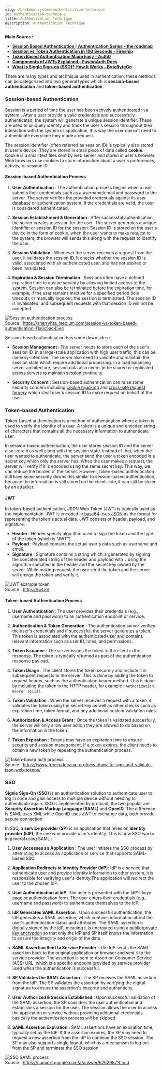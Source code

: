 ```yaml
---
slug: /backend-system/authentication-technique
id: authentication-technique
title: Authentication Technique
description: Authentication Technique
---
```


**Main Source :**

- **[Session Based Authentication | Authentication Series - the roadmap](https://youtu.be/gKkBEOq_shs?si=wCIoAb65N0x3oOhz)**
- **[Session vs Token Authentication in 100 Seconds - Fireship](https://youtu.be/UBUNrFtufWo?si=IGz6Uo6OpzPTywjq)**
- **[Token Based Authentication Made Easy - Auth0](https://auth0.com/learn/token-based-authentication-made-easy)**
- **[Components of JWTs Explained - FusionAuth Docs](https://fusionauth.io/articles/tokens/jwt-components-explained)**
- **[What Is Single Sign-on (SSO)? How It Works - ByteByteGo](https://youtu.be/O1cRJWYF-g4?si=4vqTPiWb4DheFCF8)**

There are many types and technique used in authentication, these methods can be categorized into two general types which is **session-based authentication** and **token-based authentication**.

### Session-based Authentication

Session is a period of time the user has been actively authenticated in a system . After a user provide a valid credentials and successfully authenticated, the system will generate a unique session identifier. These are used to uniquely identify and track the user's session throughout their interaction with the system or application, this way the user doesn't need to authenticate everytime they made a request.

The session identifier (often referred as session ID) is typically also stored in user's device. They are stored in small piece of data called **cookie**. Cookie is a small text files sent by web server and stored in user's browser. Web browsers use cookies to store information about a user's preferences, activity, or session ID.

#### Session-based Authentication Process

1. **User Authentication** : The authentication process begins when a user submits their credentials such as a username/email and password to the server. The server verifies the provided credentials against its user database or authentication system. If the credentials are valid, the user is considered authenticated.

2. **Session Establishment & Generation** : After successful authentication, the server creates a session for the user. The server generates a unique identifier or session ID for the session. Session ID is stored on the user's device in the form of cookie, when the user wants to make request to the system, the browser will sends this along with the request to identify the user.

3. **Session Validation** : Whenever the server receives a request from the user, it validates the session ID. It checks whether the session ID is valid, associated with an authenticated user, and has not expired or been invalidated.

4. **Expiration & Session Termination** : Sessions often have a defined expiration time to ensure security by allowing limited access to the system. Session can also be terminated before the expiration time, for example, if the user remains inactive for a specified period (idle timeout), or manually logs out, the session is terminated. The session ID is invalidated, and subsequent requests with that session ID will not be accepted.

![Session authentication process](./session-auth.png)  
Source : https://sherryhsu.medium.com/session-vs-token-based-authentication-11a6c5ac45e4

Session-based authentication has some downsides :

- **Session Management** : The server needs to store each of the user's session ID, in a large-scale application with high user traffic, this can be memory-intensive. The server also need to validate and maintain the session state which require additional processing. In a load balancing server architecture, session data also needs to be shared or replicated across servers to maintain session continuity.

- **Security Concern** : Session-based authentication can raise some security concern including [cookie hijacking](/computer-security/web-security#cookie-hijacking) and [cross-site request forgery](/computer-security/web-security#cross-site-request-forgery) which steal user's session ID to make request on behalf of the user.

### Token-based Authentication

Token-based authentication is a method of authentication where a token is used to verify the identity of a user. A token is a unique and encoded string of characters that contains all the necessary information to authenticate user.

In session-based authentication, the user stores session ID and the server also store it as well along with the session state. Instead of that, when the user wanted to authenticate, the server send the user a token encoded in a secret key which only the server has. When the user makes a request, the server will verify if it is encoded using the same secret key. This way, we can reduce the burden of the server. However, token-based authentication still have some security downsides similar to session-based authentication, because the information is still stored on the client-side, it can still be stolen by an attacker.

#### JWT

In token-based authentication, JSON Web Token (JWT) is typically used as the implementation. JWT is encoded in [base64](/computer-and-programming-fundamentals/data-representation#base64) uses [JSON](/internet-and-web) as the format for representing the token's actual data. JWT consists of header, payload, and signature.

- **Header** : Header specify algorithm used to sign the token and the type of the token (which is "JWT").
- **Payload** : Payload contains the actual user's data such as username and email.
- **Signature** : Signature contains a string which is generated by signing the concatenated string of the header and payload with `.` using the algorithm specified in the header and the secret key owned by the server. While making request, the user send the token and the server will unsign the token and verify it.

![JWT example token](./jwt.png)  
Source : https://jwt.io/

#### Token-based Authentication Process

1. **User Authentication** : The user provides their credentials (e.g., username and password) to an authentication endpoint or service.

2. **Authentication & Token Generation** : The authentication server verifies the user's credentials and if successful, the server generates a token. This token is associated with the authenticated user and contains relevant information such as user ID, roles, and permissions.

3. **Token Issuance** : The server issues the token to the client in the response. The token is typically returned as part of the authentication response payload.

4. **Token Usage** : The client stores the token securely and include it in subsequent requests to the server. This is done by adding the token to request header, such as the authentication bearer method. This is done by including the token in the HTTP header, for example : `Authorization: Bearer abc123`.

5. **Token Validation** : When the server receives a request with a token, it validates the token using the secret key as well as other checks such as expiration time, token format, and any additional custom validation rules.

6. **Authorization & Access Grant** : Once the token is validated succesfully, the server will only allow user action they are allowed to do based on the information in the token.

7. **Token Expiration** : Tokens may have an expiration time to ensure security and session management. If a token expires, the client needs to obtain a new token by repeating the authentication process.

![Token-based auth process](./token-auth.png)  
Source : https://www.freecodecamp.org/news/how-to-sign-and-validate-json-web-tokens/

### SSO

**Signle Sign-On (SSO)** is an authentication solution to authenticate user to log in once and gain access to multiple device without needing to authenticate again. SSO is implemented by protocol, the two popular are **Security Assertion Markup Language (SAML)** and **OpenID**. The difference is SAML uses XML while OpenID uses JWT to exchange data, both provide secure connection.

In SSO, a **service provider (SP)** is an application that relies on **identity provider (IdP)**, the one who provide user's identity. This is how SSO works in general using SAML :

1. **User Accesses an Application** : The user initiates the SSO process by attempting to access an application or service that supports SAML-based SSO.

2. **Application Redirects to Identity Provider (IdP)**: IdP is a service that authenticate user and provide identity information to other system, it is responsible for verifying user's identity.The application will redirect the user to the chosen IdP.

3. **User Authentication at IdP**: The user is presented with the IdP's login page or authentication form. The user enters their credentials (e.g., username and password) to authenticate themselves to the IdP.

4. **IdP Generates SAML Assertion** : Upon successful authentication, the IdP generates a SAML assertion, which contains information about the user's authentication status and attributes. The SAML assertion is digitally signed by the IdP, meaning it is encrpyted using a [public/private key encryption](/computer-security/encryption#public--private-key) so that only the IdP and SP itself knows the information to ensure the integrity and origin of the data.

5. **SAML Assertion Sent to Service Provider** : The IdP sends the SAML assertion back to the original application or browser and sent it to the service provider. The assertion is sent to Assertion Consumer Service (ACS) URL, which is a specific endpoint provided by service provider used when the authentication is successful.

6. **SP Validates the SAML Assertion** : The SP receives the SAML assertion from the IdP. The SP validates the assertion by verifying the digital signature to ensure the assertion's integrity and authenticity.

7. **User Authorized & Session Established** : Upon successful validation of the SAML assertion, the SP considers the user authenticated and establishes a session for the user. The session allows the user to access the application or service without providing additional credentials, basically the authentication process will be skipped.

8. **SAML Assertion Expiration** : SAML assertions have an expiration time, typically set by the IdP. If the assertion expires, the SP may need to request a new assertion from the IdP to continue the SSO session. The SP may also supports single logout, which is a mechanism to log out from the SP and terminate the SSO session.

![SSO SAML process](./sso.png)  
Source : https://support.google.com/a/answer/6262987?hl=id
